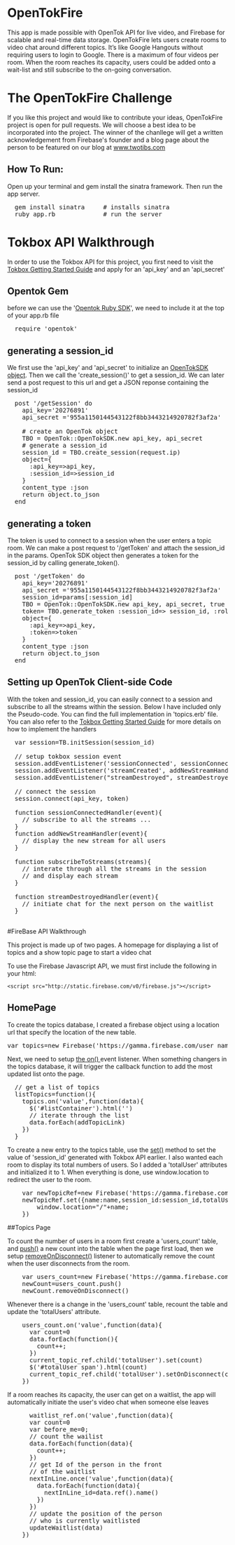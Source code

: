 OpenTokFire
============

This app is made possible with OpenTok API for live video, and Firebase for scalable and real-time data storage. 
OpenTokFire lets users create rooms to video chat around different topics. It’s like Google Hangouts without requiring 
users to login to Google. There is a maximum of four videos per room. When the room reaches its capacity, users could 
be added onto a wait-list and still subscribe to the on-going conversation.


The OpenTokFire Challenge 
===========================
If you like this project and would like to contribute your ideas, OpenTokFire project is open for pull requests. 
We will choose a best idea to be incorporated into the project. The winner of the chanllege will get a written 
acknowledgement from Firebase's founder and a blog page about the person to be featured on our blog at www.twotibs.com



## How To Run: 
Open up your terminal and gem install the sinatra framework. Then run the app server. 
<pre>
  gem install sinatra     # installs sinatra
  ruby app.rb             # run the server
</pre>


# Tokbox API Walkthrough
In order to use the Tokbox API for this project, you first need to visit the <a href="http://www.tokbox.com/opentok/api/documentation/gettingstarted">Tokbox Getting Started Guide</a>
and apply for an 'api_key' and an 'api_secret' 

## Opentok Gem 
before we can use the '<a href="https://github.com/opentok/Opentok-Ruby-SDK">Opentok Ruby SDK</a>', 
we need to include it at the top of your app.rb file
<pre>
  require 'opentok'
</pre>

## generating a session_id
We first use the 'api_key' and 'api_secret' to initialize an <a href="http://www.tokbox.com/opentok/api/tools/documentation/api/server_side_libraries.html">OpenTokSDK object</a>. 
Then we call the 'create_session()' to get a session_id. We can later send a post request to this url and get a JSON reponse containing 
the session_id

<pre>
  post '/getSession' do
    api_key='20276891'
    api_secret ='955a1150144543122f8bb3443214920782f3af2a'
    
    # create an OpenTok object
    TBO = OpenTok::OpenTokSDK.new api_key, api_secret
    # generate a session_id
    session_id = TBO.create_session(request.ip)
    object={
      :api_key=>api_key,
      :session_id=>session_id
    }
    content_type :json
    return object.to_json
  end 
</pre>


## generating a token
The token is used to connect to a session when the user enters a topic room. We can make a post request to '/getToken' and attach 
the session_id in the params.  OpenTok SDK object then generates a token for the session_id by calling generate_token(). 

<pre>
  post '/getToken' do
    api_key='20276891'
    api_secret ='955a1150144543122f8bb3443214920782f3af2a'
    session_id=params[:session_id]
    TBO = OpenTok::OpenTokSDK.new api_key, api_secret, true
    token= TBO.generate_token :session_id=> session_id, :role=> OpenTok::RoleConstants::PUBLISHER, :api_url => 'https://api.opentok.com/hl'
    object={
      :api_key=>api_key,
      :token=>token
    }
    content_type :json
    return object.to_json
  end 
</pre>

## Setting up OpenTok Client-side Code 
With the token and session_id, you can easily connect to a session and subscribe to all the streams within the session. 
Below I have included only the Pseudo-code. You can find the full implementation in 'topics.erb' file. You can also 
refer to the <a href="http://www.tokbox.com/opentok/api/documentation/gettingstarted">Tokbox Getting Started Guide</a> for 
more details on how to implement the handlers

<pre>
  var session=TB.initSession(session_id)
  
  // setup tokbox session event
  session.addEventListener('sessionConnected', sessionConnectedHandler);
  session.addEventListener('streamCreated', addNewStreamHandler)
  session.addEventListener("streamDestroyed", streamDestroyedHandler);
  
  // connect the session
  session.connect(api_key, token)
  
  function sessionConnectedHandler(event){    
    // subscribe to all the streams ...
  }
  function addNewStreamHandler(event){
    // display the new stream for all users
  }
  
  function subscribeToStreams(streams){
    // interate through all the streams in the session
    // and display each stream
  }
  
  function streamDestroyedHandler(event){
    // initiate chat for the next person on the waitlist 
  }

</pre>  

#FireBase API Walkthrough

This project is made up of two pages. A homepage for displaying a list of topics and a show topic page to start a video chat 

To use the Firebase Javascript API, we must first include the following in your html: 


    <script src="http://static.firebase.com/v0/firebase.js"></script>


## HomePage 
To create the topics database, I created a firebase object using a location url that specify the location of the new table.
<pre>
var topics=new Firebase('https://gamma.firebase.com/user_name/project_name/topics')
</pre> 

Next, we need to setup <a href="http://www.firebase.com/docs/firebase/on.html"> the on() </a> event listener. 
When something changers in the topics database, it will trigger the callback function to add the most updated list onto the page.

<pre>
  // get a list of topics 
  listTopics=function(){
    topics.on('value',function(data){
      $('#listContainer').html('')
      // iterate through the list
      data.forEach(addTopicLink)
    })
  }
</pre> 

To create a new entry to the topics table, use the <a href="http://www.firebase.com/docs/firebase/set.html">set()</a> method to set the value of 'session_id' generated with Tokbox API earlier. 
I also wanted each room to display its total numbers of users. So I added a 'totalUser' attributes and initialized it to 1. When everything 
is done, use window.location to redirect the user to the room. 

<pre>
    var newTopicRef=new Firebase('https://gamma.firebase.com/billma/opentokFire/topics/'+name)
    newTopicRef.set({name:name,session_id:session_id,totalUser:1}, function(){
        window.location="/"+name;
    })
</pre>


##Topics Page

To count the number of users in a room first create a 'users_count' table, and <a href="http://www.firebase.com/docs/firebase/push.html">push()</a> a new count into the 
table when the page first load, then we setup <a href="http://www.firebase.com/docs/firebase/removeondisconnect.html">removeOnDisconnect()</a>
listener to automatically remove the count when the user disconnects from the room. 
<pre>
    var users_count=new Firebase('https://gamma.firebase.com/billma/opentokFire/topics/'+current_topic+'/count')
    newCount=users_count.push()
    newCount.removeOnDisconnect()
</pre>


Whenever there is a change in the 'users_count' table, recount the table and update the 'totalUsers' attribute. 
<pre>
    users_count.on('value',function(data){
      var count=0
      data.forEach(function(){
        count++;
      })
      current_topic_ref.child('totalUser').set(count)
      $('#totalUser span').html(count)
      current_topic_ref.child('totalUser').setOnDisconnect(count-1)
    })
</pre>

If a room reaches its capacity, the user can get on a waitlist, the app will automatically initiate the user's video
chat when someone else leaves 

<pre>
      waitlist_ref.on('value',function(data){
      var count=0
      var before_me=0;
      // count the wailist
      data.forEach(function(data){
        count++;
      })
      // get Id of the person in the front 
      // of the waitlist
      nextInLine.once('value',function(data){
        data.forEach(function(data){
          nextInLine_id=data.ref().name()
        })
      })
      // update the position of the person 
      // who is currently waitlisted
      updateWaitlist(data)
    })
</pre>



